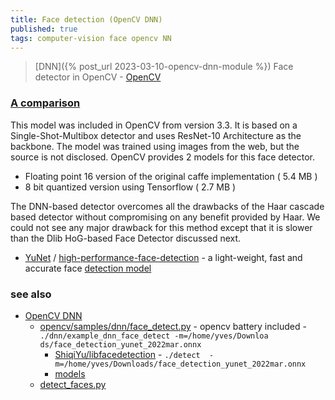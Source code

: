 ```yaml
---
title: Face detection (OpenCV DNN)
published: true
tags: computer-vision face opencv NN
---
```

> [DNN]({% post_url 2023-03-10-opencv-dnn-module %}) Face detector in OpenCV - [OpenCV](https://docs.opencv.org/4.x/d0/dd4/tutorial_dnn_face.html)

### [A comparison](https://learnopencv.com/face-detection-opencv-dlib-and-deep-learning-c-python/) 

This model was included in OpenCV from version 3.3. It is based on a Single-Shot-Multibox detector and uses ResNet-10 Architecture as the backbone. The model was trained using images from the web, but the source is not disclosed. OpenCV provides 2 models for this face detector.
- Floating point 16 version of the original caffe implementation ( 5.4 MB )
- 8 bit quantized version using Tensorflow ( 2.7 MB )

The DNN-based detector overcomes all the drawbacks of the Haar cascade based detector without compromising on any benefit provided by Haar. We could not see any major drawback for this method except that it is slower than the Dlib HoG-based Face Detector discussed next.

- [YuNet](https://github.com/opencv/opencv_zoo/tree/main/models/face_detection_yunet#yunet)  / [high-performance-face-detection](https://medium.com/@silkworm/yunet-ultra-high-performance-face-detection-in-opencv-a-good-solution-for-real-time-poc-b01063e251d5) - a light-weight, fast and accurate face [detection model](https://github.com/opencv/opencv_zoo/tree/master/models/face_detection_yunet)

### see also
- [OpenCV DNN](https://pyimagesearch.com/2018/02/26/face-detection-with-opencv-and-deep-learning/)
    - [opencv/samples/dnn/face_detect.py](https://github.com/opencv/opencv/blob/4.x/samples/dnn/face_detect.py) - opencv battery included - `./dnn/example_dnn_face_detect -m=/home/yves/Downloa
ds/face_detection_yunet_2022mar.onnx`
		- [ ShiqiYu/libfacedetection](https://github.com/ShiqiYu/libfacedetection) - `./detect  -m=/home/yves/Downloads/face_detection_yunet_2022mar.onnx`
		- [models](https://github.com/opencv/opencv/blob/4.x/samples/dnn/models.yml)
	- [detect_faces.py](https://github.com/sr6033/face-detection-with-OpenCV-and-DNN/blob/master/detect_faces.py)
